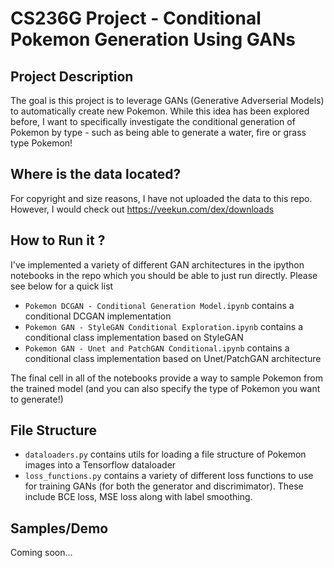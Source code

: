 # CS236G Project - Conditional Pokemon Generation Using GANs

## Project Description

The goal is this project is to leverage GANs (Generative Adverserial Models) to automatically create new Pokemon. While this idea has been explored before, I want to specifically investigate the conditional generation of Pokemon by type - such as being able to generate a water, fire or grass type Pokemon!

## Where is the data located?

For copyright and size reasons, I have not uploaded the data to this repo. However, I would check out https://veekun.com/dex/downloads

## How to Run it ?

I've implemented a variety of different GAN architectures in the ipython notebooks in the repo which you should be able to just run directly. Please see below for a quick list

- `Pokemon DCGAN - Conditional Generation Model.ipynb` contains a conditional DCGAN implementation
- `Pokemon GAN - StyleGAN Conditional Exploration.ipynb` contains a conditional class implementation based on StyleGAN
- `Pokemon GAN - Unet and PatchGAN Conditional.ipynb` contains a conditional class implementation based on Unet/PatchGAN architecture

The final cell in all of the notebooks provide a way to sample Pokemon from the trained model (and you can also specify the type of Pokemon you want to generate!)


## File Structure

- `dataloaders.py` contains utils for loading a file structure of Pokemon images into a Tensorflow dataloader
- `loss_functions.py` contains a variety of different loss functions to use for training GANs (for both the generator and discrimimator). These include BCE loss, MSE loss along with label smoothing.

## Samples/Demo

Coming soon...
